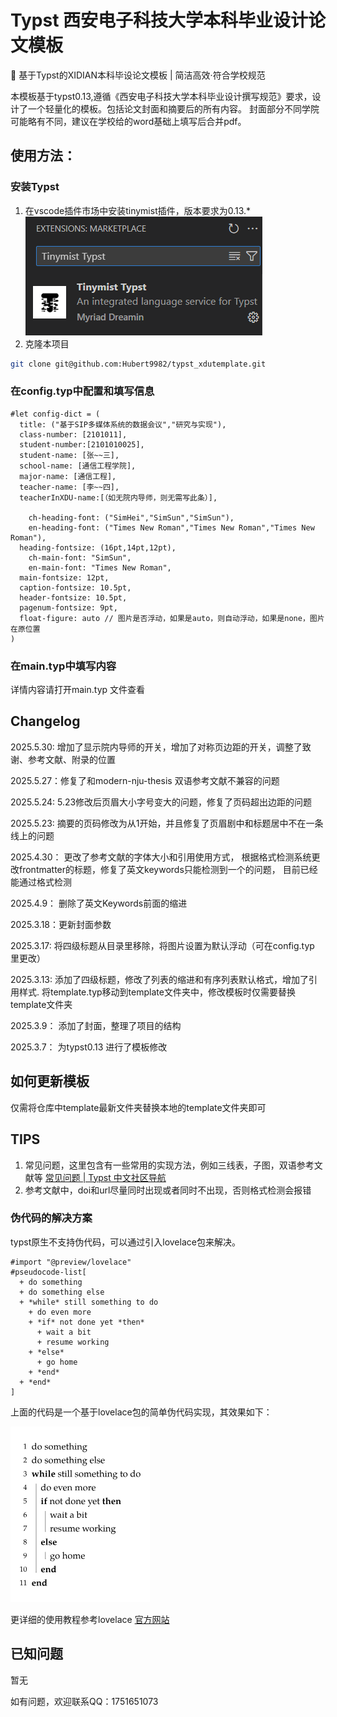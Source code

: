 # Typst 西安电子科技大学本科毕业设计论文模板

📖 基于Typst的XIDIAN本科毕设论文模板 | 简洁高效·符合学校规范

本模板基于typst0.13,遵循《西安电子科技大学本科毕业设计撰写规范》要求，设计了一个轻量化的模板。包括论文封面和摘要后的所有内容。 封面部分不同学院可能略有不同，建议在学校给的word基础上填写后合并pdf。

## 使用方法：

### 安装Typst

1. 在vscode插件市场中安装tinymist插件，版本要求为0.13.*
   ![tinymist](readme/tinymist.png)
2. 克隆本项目

```bash
git clone git@github.com:Hubert9982/typst_xdutemplate.git
```

### 在config.typ中配置和填写信息

```typ
#let config-dict = (
  title: ("基于SIP多媒体系统的数据会议","研究与实现"),
  class-number: [2101011],
  student-number:[2101010025],
  student-name: [张~~三],
  school-name: [通信工程学院],
  major-name: [通信工程],
  teacher-name: [李~~四],
  teacherInXDU-name:[（如无院内导师，则无需写此条）],

	ch-heading-font: ("SimHei","SimSun","SimSun"),
	en-heading-font: ("Times New Roman","Times New Roman","Times New Roman"),
  heading-fontsize: (16pt,14pt,12pt),
	ch-main-font: "SimSun",
	en-main-font: "Times New Roman",
  main-fontsize: 12pt,
  caption-fontsize: 10.5pt,
  header-fontsize: 10.5pt,
  pagenum-fontsize: 9pt,
  float-figure: auto // 图片是否浮动，如果是auto，则自动浮动，如果是none，图片在原位置
)
```

### 在main.typ中填写内容

详情内容请打开main.typ 文件查看

## Changelog

2025.5.30:  增加了显示院内导师的开关，增加了对称页边距的开关，调整了致谢、参考文献、附录的位置

2025.5.27：修复了和modern-nju-thesis 双语参考文献不兼容的问题

2025.5.24:  5.23修改后页眉大小字号变大的问题，修复了页码超出边距的问题

2025.5.23:  摘要的页码修改为从1开始，并且修复了页眉剧中和标题居中不在一条线上的问题

2025.4.30： 更改了参考文献的字体大小和引用使用方式， 根据格式检测系统更改frontmatter的标题，修复了英文keywords只能检测到一个的问题， 目前已经能通过格式检测

2025.4.9： 删除了英文Keywords前面的缩进

2025.3.18：更新封面参数

2025.3.17: 将四级标题从目录里移除，将图片设置为默认浮动（可在config.typ 里更改）

2025.3.13: 添加了四级标题，修改了列表的缩进和有序列表默认格式，增加了引用样式. 将template.typ移动到template文件夹中，修改模板时仅需要替换template文件夹

2025.3.9： 添加了封面，整理了项目的结构

2025.3.7： 为typst0.13 进行了模板修改

## 如何更新模板

仅需将仓库中template最新文件夹替换本地的template文件夹即可

## TIPS

1. 常见问题，这里包含有一些常用的实现方法，例如三线表，子图，双语参考文献等 [常见问题 | Typst 中文社区导航](https://typst-doc-cn.github.io/guide/FAQ.html)
2. 参考文献中，doi和url尽量同时出现或者同时不出现，否则格式检测会报错

### 伪代码的解决方案

typst原生不支持伪代码，可以通过引入lovelace包来解决。

```
#import "@preview/lovelace"
#pseudocode-list[
  + do something
  + do something else
  + *while* still something to do
    + do even more
    + *if* not done yet *then*
      + wait a bit
      + resume working
    + *else*
      + go home
    + *end*
  + *end*
]
```

上面的代码是一个基于lovelace包的简单伪代码实现，其效果如下：

![fakecode](readme/fakecode.png)

更详细的使用教程参考lovelace [官方网站](https://typst.app/universe/package/lovelace/)

## 已知问题

暂无

如有问题，欢迎联系QQ：1751651073
